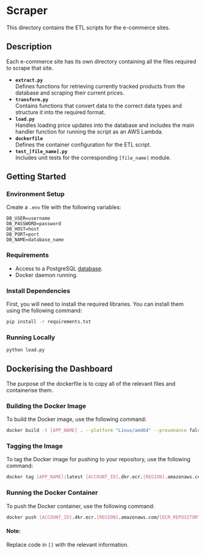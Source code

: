 # Scraper
This directory contains the ETL scripts for the e-commerce sites.

## Description
Each e-commerce site has its own directory containing all the files required to scrape that site.
- **`extract.py`**  
  Defines functions for retrieving currently tracked products from the database and scraping their current prices.
- **`transform.py`**  
  Contains functions that convert data to the correct data types and structure it into the required format.
- **`load.py`**  
  Handles loading price updates into the database and includes the main handler function for running the script as an AWS Lambda.
- **`dockerfile`**  
  Defines the container configuration for the ETL script.
- **`test_[file_name].py`**  
  Includes unit tests for the corresponding `[file_name]` module.

## Getting Started

### Environment Setup
Create a `.env` file with the following variables:

```env
DB_USER=username
DB_PASSWORD=password
DB_HOST=host
DB_PORT=port
DB_NAME=database_name
```

### Requirements
- Access to a PostgreSQL [database](../database/README.md).
- Docker daemon running.

### Install Dependencies
First, you will need to install the required libraries. You can install them using the following command:
```bash
pip install -r requirements.txt
```

### Running Locally
```bash
python load.py
```

## Dockerising the Dashboard
The purpose of the dockerfile is to copy all of the relevant files and containerise them.

### Building the Docker Image
To build the Docker image, use the following command:
```bash
docker build -t [APP_NAME] . --platform "Linux/amd64" --provenance false                                        
```

### Tagging the Image
To tag the Docker image for pushing to your repository, use the following command:
```bash
docker tag [APP_NAME]:latest [ACCOUNT_ID].dkr.ecr.[REGION].amazonaws.com/[ECR_REPOSITORY]:latest
```


### Running the Docker Container
To push the Docker container, use the following command:
```bash
docker push [ACCOUNT_ID].dkr.ecr.[REGION].amazonaws.com/[ECR_REPOSITORY]:latest
```

#### Note:
Replace code in `[]` with the relevant information.
